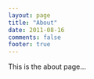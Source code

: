 ```yaml
---
layout: page
title: "About"
date: 2011-08-16
comments: false
footer: true
---
```


This is the about page...
